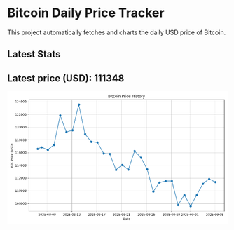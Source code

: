 # Bitcoin Daily Price Tracker

This project automatically fetches and charts the daily USD price of Bitcoin.

## Latest Stats

## Latest price (USD): <!--BTC_PRICE-->111348<!--/BTC_PRICE-->

![BTC Historical Chart](btc_price_history.png)
